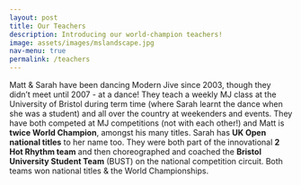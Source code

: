 ```yaml
---
layout: post
title: Our Teachers
description: Introducing our world-champion teachers!
image: assets/images/mslandscape.jpg
nav-menu: true
permalink: /teachers
---
```


Matt & Sarah have been dancing Modern Jive since 2003, though they didn’t meet until 2007 - at a dance! They teach a weekly MJ class at the University of Bristol during term time (where Sarah learnt the dance when she was a student) and all over the country at weekenders and events. They have both competed at MJ competitions (not with each other!) and Matt is **twice World Champion**, amongst his many titles. Sarah has **UK Open national titles** to her name too. They were both part of the innovational **2 Hot Rhythm team** and then choreographed and coached the **Bristol University Student Team** (BUST) on the national competition circuit.  Both teams won national titles & the World Championships.

